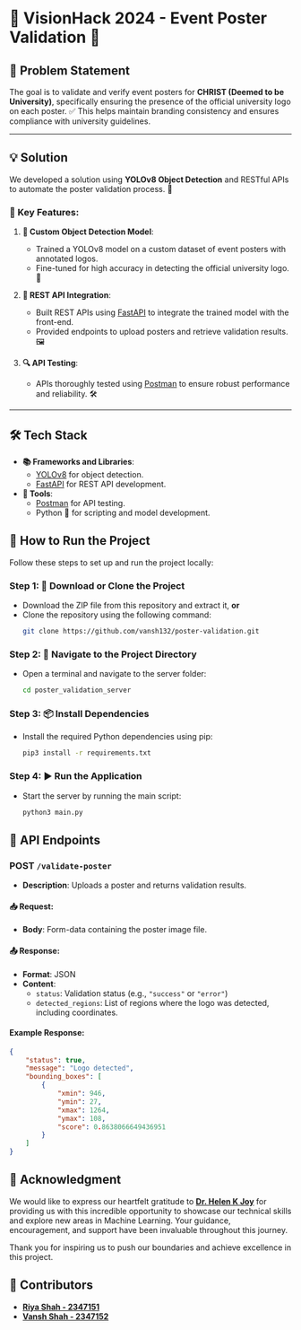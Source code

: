 # 🎯 VisionHack 2024 - Event Poster Validation 🎨

## 📝 Problem Statement
The goal is to validate and verify event posters for **CHRIST (Deemed to be University)**, specifically ensuring the presence of the official university logo on each poster. ✅ This helps maintain branding consistency and ensures compliance with university guidelines.

---

## 💡 Solution
We developed a solution using **YOLOv8 Object Detection** and RESTful APIs to automate the poster validation process. 🚀

### 🌟 Key Features:
1. **🎯 Custom Object Detection Model**: 
   - Trained a YOLOv8 model on a custom dataset of event posters with annotated logos.
   - Fine-tuned for high accuracy in detecting the official university logo. 🏅

2. **🔗 REST API Integration**:
   - Built REST APIs using [FastAPI](https://fastapi.tiangolo.com/) to integrate the trained model with the front-end.
   - Provided endpoints to upload posters and retrieve validation results. 🖼️

3. **🔍 API Testing**:
   - APIs thoroughly tested using [Postman](https://www.postman.com/) to ensure robust performance and reliability. 🛠️

---

## 🛠️ Tech Stack
- **📚 Frameworks and Libraries**:
  - [YOLOv8](https://github.com/ultralytics/yolov8) for object detection.
  - [FastAPI](https://fastapi.tiangolo.com/) for REST API development.
- **🔧 Tools**:
  - [Postman](https://www.postman.com/) for API testing.
  - Python 🐍 for scripting and model development.

## 🚀 How to Run the Project

Follow these steps to set up and run the project locally:

### Step 1: 📂 Download or Clone the Project
- Download the ZIP file from this repository and extract it, **or** 
- Clone the repository using the following command:
  ```bash
  git clone https://github.com/vansh132/poster-validation.git
  ```
   
### Step 2: 📂 Navigate to the Project Directory
- Open a terminal and navigate to the server folder:
  ```bash
  cd poster_validation_server
  ```

### Step 3: 📦 Install Dependencies
- Install the required Python dependencies using pip:
  ```bash
  pip3 install -r requirements.txt
  ```

### Step 4: ▶️ Run the Application
- Start the server by running the main script:
  ```bash
  python3 main.py
  ```


## 🔗 API Endpoints

### POST `/validate-poster`
- **Description**: Uploads a poster and returns validation results.

#### 📥 Request:
- **Body**: Form-data containing the poster image file.

#### 📤 Response:
- **Format**: JSON
- **Content**:
  - `status`: Validation status (e.g., `"success"` or `"error"`)
  - `detected_regions`: List of regions where the logo was detected, including coordinates.

#### Example Response:
```json
{
    "status": true,
    "message": "Logo detected",
    "bounding_boxes": [
        {
            "xmin": 946,
            "ymin": 27,
            "xmax": 1264,
            "ymax": 108,
            "score": 0.8638066649436951
        }
    ]
}
```

## 🙏 Acknowledgment

We would like to express our heartfelt gratitude to [**Dr. Helen K Joy**](mailto:helenk.joy@christuniversity.in) for providing us with this incredible opportunity to showcase our technical skills and explore new areas in Machine Learning. Your guidance, encouragement, and support have been invaluable throughout this journey. 

Thank you for inspiring us to push our boundaries and achieve excellence in this project.

## 👥 Contributors

- [**Riya Shah - 2347151**](https://www.linkedin.com/in/shahriyap/)  
- [**Vansh Shah - 2347152**](https://www.linkedin.com/in/vanshah/)  
